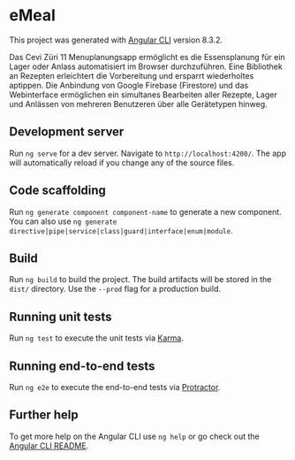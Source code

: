 # eMeal

This project was generated with [Angular CLI](https://github.com/angular/angular-cli) version 8.3.2.

Das Cevi Züri 11 Menuplanungsapp ermöglicht es die Essensplanung für ein Lager oder Anlass automatisiert im Browser durchzuführen. Eine Bibliothek an Rezepten erleichtert die Vorbereitung und ersparrt wiederholtes aptippen.  Die Anbindung von Google Firebase (Firestore) und das Webinterface ermöglichen ein simultanes Bearbeiten aller Rezepte, Lager und Anlässen von mehreren Benutzeren über alle Gerätetypen hinweg.

## Development server

Run `ng serve` for a dev server. Navigate to `http://localhost:4200/`. The app will automatically reload if you change any of the source files.

## Code scaffolding

Run `ng generate component component-name` to generate a new component. You can also use `ng generate directive|pipe|service|class|guard|interface|enum|module`.

## Build

Run `ng build` to build the project. The build artifacts will be stored in the `dist/` directory. Use the `--prod` flag for a production build.

## Running unit tests

Run `ng test` to execute the unit tests via [Karma](https://karma-runner.github.io).

## Running end-to-end tests

Run `ng e2e` to execute the end-to-end tests via [Protractor](http://www.protractortest.org/).

## Further help

To get more help on the Angular CLI use `ng help` or go check out the [Angular CLI README](https://github.com/angular/angular-cli/blob/master/README.md).
